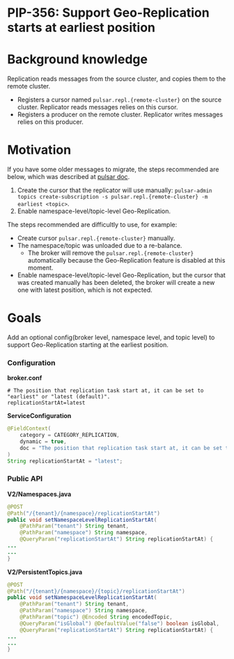 # PIP-356: Support Geo-Replication starts at earliest position 

# Background knowledge

Replication reads messages from the source cluster, and copies them to the remote cluster.
- Registers a cursor named `pulsar.repl.{remote-cluster}` on the source cluster. Replicator reads messages relies on this cursor.
- Registers a producer on the remote cluster. Replicator writes messages relies on this producer.

# Motivation

If you have some older messages to migrate, the steps recommended are below, which was described at [pulsar doc](https://pulsar.apache.org/docs/3.2.x/administration-geo/#migrate-data-between-clusters-using-geo-replication).
1. Create the cursor that the replicator will use manually: `pulsar-admin topics create-subscription -s pulsar.repl.{remote-cluster} -m earliest <topic>`.
2. Enable namespace-level/topic-level Geo-Replication. 

The steps recommended are difficultly to use, for example: 
- Create cursor `pulsar.repl.{remote-cluster}` manually.
- The namespace/topic was unloaded due to a re-balance.
  - The broker will remove the `pulsar.repl.{remote-cluster}` automatically because the Geo-Replication feature is disabled at this moment.
- Enable namespace-level/topic-level Geo-Replication, but the cursor that was created manually has been deleted, the broker will create a new one with latest position, which is not expected.


# Goals
Add an optional config(broker level, namespace level, and topic level) to support Geo-Replication starting at the earliest position.

### Configuration

**broker.conf**
```properties
# The position that replication task start at, it can be set to "earliest" or "latest (default)".
replicationStartAt=latest
```

**ServiceConfiguration**
```java
@FieldContext(
    category = CATEGORY_REPLICATION,
    dynamic = true,
    doc = "The position that replication task start at, it can be set to earliest or latest (default)."
)
String replicationStartAt = "latest";
```

### Public API

**V2/Namespaces.java**
```java
@POST
@Path("/{tenant}/{namespace}/replicationStartAt")
public void setNamespaceLevelReplicationStartAt(
    @PathParam("tenant") String tenant,
    @PathParam("namespace") String namespace,
    @QueryParam("replicationStartAt") String replicationStartAt) {
...
...
}
```

**V2/PersistentTopics.java**
```java
@POST
@Path("/{tenant}/{namespace}/{topic}/replicationStartAt")
public void setNamespaceLevelReplicationStartAt(
    @PathParam("tenant") String tenant,
    @PathParam("namespace") String namespace,
    @PathParam("topic") @Encoded String encodedTopic,
    @QueryParam("isGlobal") @DefaultValue("false") boolean isGlobal,
    @QueryParam("replicationStartAt") String replicationStartAt) {
...
...
}
```
